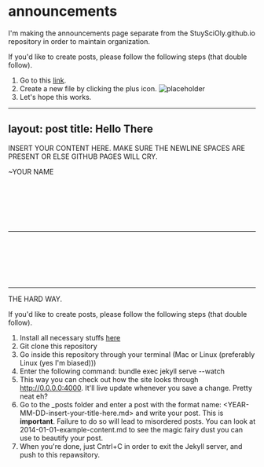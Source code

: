 announcements
=============

I'm making the announcements page separate from the StuySciOly.github.io repository in order to maintain organization.

If you'd like to create posts, please follow the following steps (that double follow).


1. Go to this [link](https://github.com/StuySciOly/announcements/tree/gh-pages/_posts).
2. Create a new file by clicking the plus icon. ![placeholder](http://placehold.it/800x400 "Large example image")
3. Let's hope this works.



---
layout: post
title: Hello There
---

INSERT YOUR CONTENT HERE. MAKE SURE THE NEWLINE SPACES ARE PRESENT OR ELSE GITHUB PAGES WILL CRY.

~YOUR NAME

<br>
<br>
<br>
<br>
<br>
<hr>
<br>
<br>
<br>
<br>
<br>







<hr>

THE HARD WAY.

If you'd like to create posts, please follow the following steps (that double follow).

1. Install all necessary stuffs [here](https://help.github.com/articles/using-jekyll-with-pages)
2. Git clone this repository
3. Go inside this repository through your terminal (Mac or Linux (preferably Linux (yes I'm biased)))
4. Enter the following command: bundle exec jekyll serve --watch
5. This way you can check out how the site looks through http://0.0.0.0:4000. It'll live update whenever you save a change. Pretty neat eh?
6. Go to the _posts folder and enter a post with the format name: <YEAR-MM-DD-insert-your-title-here.md> and write your post. This is **important**. Failure to do so will lead to misordered posts. You can look at 2014-01-01-example-content.md to see the magic fairy dust you can use to beautify your post.
7. When you're done, just Cntrl+C in order to exit the Jekyll server, and push to this repawsitory.
